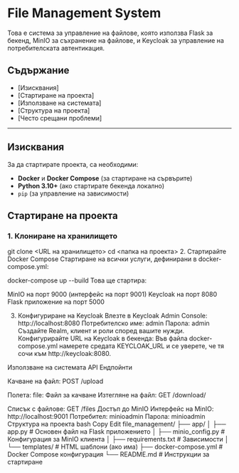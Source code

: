 
# File Management System

Това е система за управление на файлове, която използва Flask за бекенд, MinIO за съхранение на файлове, и Keycloak за управление на потребителската автентикация.

## Съдържание
- [Изисквания]
- [Стартиране на проекта]
- [Използване на системата]
- [Структура на проекта]
- [Често срещани проблеми]

---

## Изисквания

За да стартирате проекта, са необходими:
- **Docker** и **Docker Compose** (за стартиране на сървърите)
- **Python 3.10+** (ако стартирате бекенда локално)
- `pip` (за управление на зависимости)

## Стартиране на проекта

### 1. Клониране на хранилището

git clone <URL на хранилището>
cd <папка на проекта>
2. Стартирайте Docker Compose
Стартиране на всички услуги, дефинирани в docker-compose.yml:


docker-compose up --build
Това ще стартира:

MinIO на порт 9000 (интерфейс на порт 9001)
Keycloak на порт 8080
Flask приложение на порт 5000

3. Конфигуриране на Keycloak
Влезте в Keycloak Admin Console: http://localhost:8080
Потребителско име: admin
Парола: admin
Създайте Realm, клиент и роли според вашите нужди.
Конфигурирайте URL на Keycloak в бекенда:
Във файла docker-compose.yml намерете средата KEYCLOAK_URL и се уверете, че тя сочи към http://keycloak:8080.


Използване на системата
API Ендпойнти

Качване на файл:
POST /upload

Полета:
file: Файл за качване
Изтегляне на файл:
GET /download/<filename>

Списък с файлове:
GET /files
Достъп до MinIO
Интерфейс на MinIO: http://localhost:9001
Потребител: minioadmin
Парола: minioadmin
Структура на проекта
bash
Copy
Edit
file_management/
├── app/
│   ├── app.py               # Основен файл на Flask приложението
│   ├── minio_config.py      # Конфигурация за MinIO клиента
│   ├── requirements.txt     # Зависимости
│   └── templates/           # HTML шаблони (ако има)
├── docker-compose.yml        # Docker Compose конфигурация
└── README.md                 # Инструкции за стартиране

